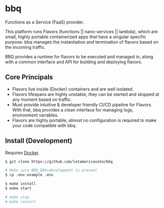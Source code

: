 # bbq

Functions as a Service (FaaS) provider.

This platform runs Flavors (functions || nano-services || lambda), which are small, highly portable containerized apps that have a singular specific purpose. bbq manages the instantiation and termination of flavors based on the incoming traffic.

BBQ provides a runtime for flavors to be executed and managed in, along with a common interface and API for building and deploying flavors.

## Core Principals

- Flavors live inside (Docker) containers and are well isolated.
- Flavors lifespans are highly unstable, they can be started and stopped at any moment based on traffic.
- Must provide intuitive & developer friendly CI/CD pipeline for Flavors. With that, bbq provides a clean interface for managing logs, environment variables.
- Flavors are highly portable, almost no configuration is required to make your code compatible with bbq.

## Install (Development)

Requires [Docker](https://docs.docker.com/install/).

```sh
$ git clone https://github.com/letamericavote/bbq

# Make sure BBQ_ENV=development is present
$ cp .env.example .env

$ make install
$ make start

# make stop
# make restart
```
